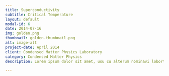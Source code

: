 ```yaml
---
title: Superconductivity
subtitle: Critical Temperature
layout: default
modal-id: 6
date: 2014-07-16
img: golden.png
thumbnail: golden-thumbnail.png
alt: image-alt
project-date: April 2014
client: Condensed Matter Physics Laboratory
category: Condensed Matter Physics
description: Lorem ipsum dolor sit amet, usu cu alterum nominavi lobortis. At duo novum diceret. Tantas apeirian vix et, usu sanctus postulant inciderint ut, populo diceret necessitatibus in vim. Cu eum dicam feugiat noluisse.

---
```

